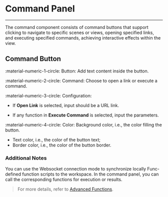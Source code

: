 # Command Panel
---

The command component consists of command buttons that support clicking to navigate to specific scenes or views, opening specified links, and executing specified commands, achieving interactive effects within the view.

## Command Button

:material-numeric-1-circle: Button: Add text content inside the button.  

:material-numeric-2-circle: Command: Choose to open a link or execute a command.  

:material-numeric-3-circle: Configuration:

- If **Open Link** is selected, input should be a URL link.

- If any function in **Execute Command** is selected, input the parameters.

:material-numeric-4-circle: Color: Background color, i.e., the color filling the button.

- Text color, i.e., the color of the button text;
- Border color, i.e., the color of the button border.

### Additional Notes

You can use the Websocket connection mode to synchronize locally Func-defined function scripts to the workspace. In the command panel, you can call the corresponding functions for execution or results.

> For more details, refer to [Advanced Functions](../../dql/advanced-funcs/index.md).

<!--
## View Charts

In the dashboard, click the **Edit** button on the chart to enter the command panel. Click the button in the top-left corner to view the returned command;

![](../img/command-panel-1.png)


In the dashboard, you can also click the **Analyze** ![](../img/buttom.png) button on the command panel to click the left-side button in preview mode and view the returned command.

![](../img/command-panel-2.png)

-->